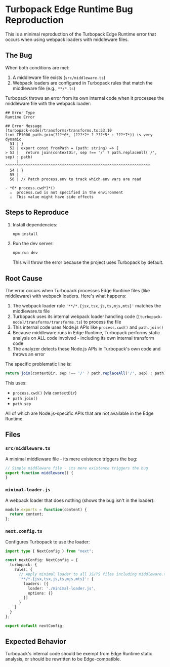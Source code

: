 # Turbopack Edge Runtime Bug Reproduction

This is a minimal reproduction of the Turbopack Edge Runtime error that occurs when using webpack loaders with middleware files.

## The Bug

When both conditions are met:
1. A middleware file exists (`src/middleware.ts`)
2. Webpack loaders are configured in Turbopack rules that match the middleware file (e.g., `**/*.ts`)

Turbopack throws an error from its own internal code when it processes the middleware file with the webpack loader:
```
## Error Type
Runtime Error

## Error Message
[turbopack-node]/transforms/transforms.ts:53:10
lint TP1006 path.join(???*0*, (???*2* ? ???*5* : ???*7*)) is very dynamic
  51 | }
  52 | export const fromPath = (path: string) => {
> 53 |   return join(contextDir, sep !== '/' ? path.replaceAll('/', sep) : path)
     |          ^^^^^^^^^^^^^^^^^^^^^^^^^^^^^^^^^^^^^^^^^^^^^^^^^^^^^^^^^^^^^^^^
  54 | }
  55 |
  56 | // Patch process.env to track which env vars are read

- *0* process.cwd*1*()
  ⚠️  process.cwd is not specified in the environment
  ⚠️  This value might have side effects
```

## Steps to Reproduce

1. Install dependencies:
   ```bash
   npm install
   ```

2. Run the dev server:
   ```bash
   npm run dev
   ```
   
   This will throw the error because the project uses Turbopack by default.

## Root Cause

The error occurs when Turbopack processes Edge Runtime files (like middleware) with webpack loaders. Here's what happens:

1. The webpack loader rule `'**/*.{jsx,tsx,js,ts,mjs,mts}'` matches the middleware.ts file
2. Turbopack uses its internal webpack loader handling code (`[turbopack-node]/transforms/transforms.ts`) to process the file
3. This internal code uses Node.js APIs like `process.cwd()` and `path.join()`
4. Because middleware runs in Edge Runtime, Turbopack performs static analysis on ALL code involved - including its own internal transform code
5. The analyzer detects these Node.js APIs in Turbopack's own code and throws an error

The specific problematic line is:
```typescript
return join(contextDir, sep !== '/' ? path.replaceAll('/', sep) : path)
```

This uses:
- `process.cwd()` (via `contextDir`)
- `path.join()`
- `path.sep`

All of which are Node.js-specific APIs that are not available in the Edge Runtime.

## Files

### `src/middleware.ts`
A minimal middleware file - its mere existence triggers the bug:
```typescript
// Simple middleware file - its mere existence triggers the bug
export function middleware() {
}
```

### `minimal-loader.js`
A webpack loader that does nothing (shows the bug isn't in the loader):
```javascript
module.exports = function(content) {
  return content;
};
```

### `next.config.ts`
Configures Turbopack to use the loader:
```typescript
import type { NextConfig } from "next";

const nextConfig: NextConfig = {
  turbopack: {
    rules: {
      // Apply minimal loader to all JS/TS files including middleware.ts
      '**/*.{jsx,tsx,js,ts,mjs,mts}': {
        loaders: [{
          loader: './minimal-loader.js',
          options: {}
        }]
      }
    }
  }
};

export default nextConfig;
```

## Expected Behavior

Turbopack's internal code should be exempt from Edge Runtime static analysis, or should be rewritten to be Edge-compatible.